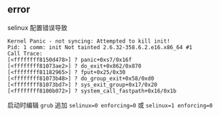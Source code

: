 ## error
selinux 配置错误导致
```output
Kernel Panic - not syncing: Attempted to kill init!
Pid: 1 comm: init Not tainted 2.6.32-358.6.2.e16.x86_64 #1
Call Trace:
[<ffffffff8150d478>] ? panic+0xs7/0x16f
[<ffffffff81073ae2>] ? do_exit+0x862/0x870
[<ffffffff81182965>] ? fput+0x25/0x30
[<ffffffff81073b48>] ? do_group_exit+0x58/0xd0
[<ffffffff81073bd7>] ? sys_exit_group+0x17/0x20
[<ffffffff8100b072>] ? system_call_fastpath+0x16/0x1b
```
启动时编辑 `grub` 追加 `selinux=0 enforcing=0` 或 `selinux=1 enforcing=0`
